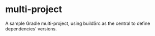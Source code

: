 # multi-project

A sample Gradle multi-project, using buildSrc as the central to define
dependencies' versions.
